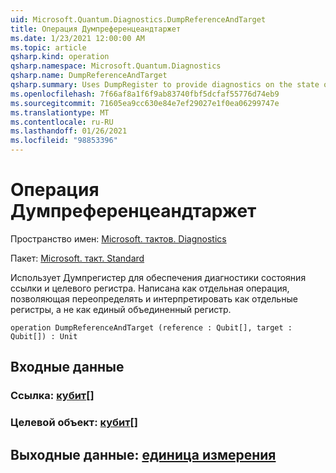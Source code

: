 ```yaml
---
uid: Microsoft.Quantum.Diagnostics.DumpReferenceAndTarget
title: Операция Думпреференцеандтаржет
ms.date: 1/23/2021 12:00:00 AM
ms.topic: article
qsharp.kind: operation
qsharp.namespace: Microsoft.Quantum.Diagnostics
qsharp.name: DumpReferenceAndTarget
qsharp.summary: Uses DumpRegister to provide diagnostics on the state of a reference and target register. Written as separate operation to allow overriding and interpreting as separate registers, rather than as a single combined register.
ms.openlocfilehash: 7f66af8a1f6f9ab83740fbf5dcfaf55776d74eb9
ms.sourcegitcommit: 71605ea9cc630e84e7ef29027e1f0ea06299747e
ms.translationtype: MT
ms.contentlocale: ru-RU
ms.lasthandoff: 01/26/2021
ms.locfileid: "98853396"
---
```

# <a name="dumpreferenceandtarget-operation"></a>Операция Думпреференцеандтаржет

Пространство имен: [Microsoft. тактов. Diagnostics](xref:Microsoft.Quantum.Diagnostics)

Пакет: [Microsoft. такт. Standard](https://nuget.org/packages/Microsoft.Quantum.Standard)


Использует Думпрегистер для обеспечения диагностики состояния ссылки и целевого регистра. Написана как отдельная операция, позволяющая переопределять и интерпретировать как отдельные регистры, а не как единый объединенный регистр.

```qsharp
operation DumpReferenceAndTarget (reference : Qubit[], target : Qubit[]) : Unit
```


## <a name="input"></a>Входные данные

### <a name="reference--qubit"></a>Ссылка: [кубит](xref:microsoft.quantum.lang-ref.qubit)[]




### <a name="target--qubit"></a>Целевой объект: [кубит](xref:microsoft.quantum.lang-ref.qubit)[]





## <a name="output--unit"></a>Выходные данные: [единица измерения](xref:microsoft.quantum.lang-ref.unit)

